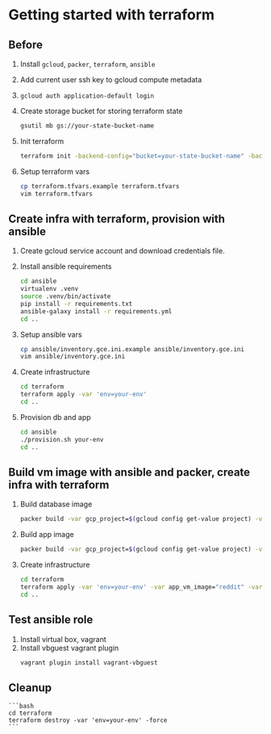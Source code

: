 # Getting started with terraform

## Before
1. Install `gcloud`, `packer`, `terraform`, `ansible`

1. Add current user ssh key to gcloud compute metadata

1. `gcloud auth application-default login`

1. Create storage bucket for storing terraform state
    ```bash
    gsutil mb gs://your-state-bucket-name
    ```

1. Init terraform
    ```bash
    terraform init -backend-config="bucket=your-state-bucket-name" -backend-config="prefix=your-env"
    ```

1. Setup terraform vars
    ```bash
    cp terraform.tfvars.example terraform.tfvars
    vim terraform.tfvars
    ```

## Create infra with terraform, provision with ansible
1. Create gcloud service account and download credentials file.

1. Install ansible requirements
    ```bash
    cd ansible
    virtualenv .venv
    source .venv/bin/activate
    pip install -r requirements.txt
    ansible-galaxy install -r requirements.yml
    cd ..
    ```

1. Setup ansible vars
    ```bash
    cp ansible/inventory.gce.ini.example ansible/inventory.gce.ini
    vim ansible/inventory.gce.ini
    ```

1. Create infrastructure
    ```bash
    cd terraform
    terraform apply -var 'env=your-env'
    cd ..
    ```

1. Provision db and app
    ```bash
    cd ansible
    ./provision.sh your-env
    cd ..
    ```

## Build vm image with ansible and packer, create infra with terraform
1. Build database image
    ```bash
    packer build -var gcp_project=$(gcloud config get-value project) -var ssh_user=$(whoami) packer/mongo.json
    ```

1. Build app image
    ```bash
    packer build -var gcp_project=$(gcloud config get-value project) -var ssh_user=$(whoami) packer/reddit.json
    ```

1. Create infrastructure
    ```bash
    cd terraform
    terraform apply -var 'env=your-env' -var app_vm_image="reddit" -var db_vm_image="mongodb"
    cd ..
    ```

## Test ansible role
1. Install virtual box, vagrant
1. Install vbguest vagrant plugin
    ```bash
    vagrant plugin install vagrant-vbguest
    ```

## Cleanup
    ```bash
    cd terraform
    terraform destroy -var 'env=your-env' -force
    ```
